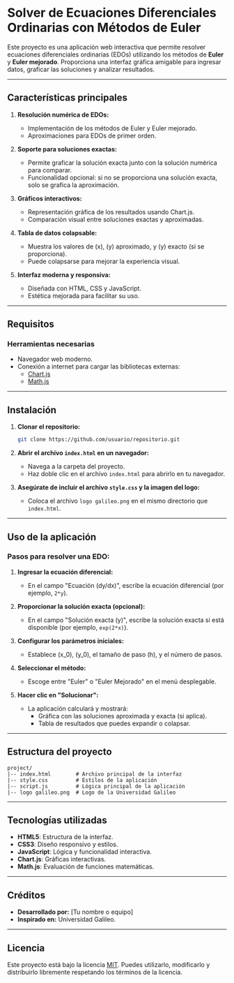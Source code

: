  # Solver de Ecuaciones Diferenciales Ordinarias con Métodos de Euler

 Este proyecto es una aplicación web interactiva que permite resolver ecuaciones diferenciales ordinarias (EDOs) utilizando los métodos de **Euler** y **Euler mejorado**. Proporciona una interfaz gráfica amigable para ingresar datos, graficar las soluciones y analizar resultados.

 ---

 ## Características principales

 1. **Resolución numérica de EDOs:**
    - Implementación de los métodos de Euler y Euler mejorado.
    - Aproximaciones para EDOs de primer orden.

 2. **Soporte para soluciones exactas:**
    - Permite graficar la solución exacta junto con la solución numérica para comparar.
    - Funcionalidad opcional: si no se proporciona una solución exacta, solo se grafica la aproximación.

 3. **Gráficos interactivos:**
    - Representación gráfica de los resultados usando Chart.js.
    - Comparación visual entre soluciones exactas y aproximadas.

 4. **Tabla de datos colapsable:**
    - Muestra los valores de \(x\), \(y\) aproximado, y \(y\) exacto (si se proporciona).
    - Puede colapsarse para mejorar la experiencia visual.

 5. **Interfaz moderna y responsiva:**
    - Diseñada con HTML, CSS y JavaScript.
    - Estética mejorada para facilitar su uso.

 ---

 ## Requisitos

 ### **Herramientas necesarias**
 - Navegador web moderno.
 - Conexión a internet para cargar las bibliotecas externas:
   - [Chart.js](https://www.chartjs.org/)
   - [Math.js](https://mathjs.org/)

 ---

 ## Instalación

 1. **Clonar el repositorio:**
    ```bash
    git clone https://github.com/usuario/repositorio.git
    ```

 2. **Abrir el archivo `index.html` en un navegador:**
    - Navega a la carpeta del proyecto.
    - Haz doble clic en el archivo `index.html` para abrirlo en tu navegador.

 3. **Asegúrate de incluir el archivo `style.css` y la imagen del logo:**
    - Coloca el archivo `logo galileo.png` en el mismo directorio que `index.html`.

 ---

 ## Uso de la aplicación

 ### **Pasos para resolver una EDO:**

 1. **Ingresar la ecuación diferencial:**
    - En el campo "Ecuación (dy/dx)", escribe la ecuación diferencial (por ejemplo, `2*y`).

 2. **Proporcionar la solución exacta (opcional):**
    - En el campo "Solución exacta (y)", escribe la solución exacta si está disponible (por ejemplo, `exp(2*x)`).

 3. **Configurar los parámetros iniciales:**
    - Establece \(x_0\), \(y_0\), el tamaño de paso \(h\), y el número de pasos.

 4. **Seleccionar el método:**
    - Escoge entre "Euler" o "Euler Mejorado" en el menú desplegable.

 5. **Hacer clic en "Solucionar":**
    - La aplicación calculará y mostrará:
      - Gráfica con las soluciones aproximada y exacta (si aplica).
      - Tabla de resultados que puedes expandir o colapsar.

 ---

 ## Estructura del proyecto

 ```
 project/
 |-- index.html        # Archivo principal de la interfaz
 |-- style.css         # Estilos de la aplicación
 |-- script.js         # Lógica principal de la aplicación
 |-- logo galileo.png  # Logo de la Universidad Galileo
 ```

 ---

 ## Tecnologías utilizadas

 - **HTML5**: Estructura de la interfaz.
 - **CSS3**: Diseño responsivo y estilos.
 - **JavaScript**: Lógica y funcionalidad interactiva.
 - **Chart.js**: Gráficas interactivas.
 - **Math.js**: Evaluación de funciones matemáticas.

 ---

 ## Créditos

 - **Desarrollado por:** [Tu nombre o equipo]
 - **Inspirado en:** Universidad Galileo.

 ---

 ## Licencia

 Este proyecto está bajo la licencia [MIT](https://opensource.org/licenses/MIT). Puedes utilizarlo, modificarlo y distribuirlo libremente respetando los términos de la licencia.

